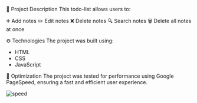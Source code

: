 📝 Project Description
This todo-list allows users to:

➕ Add notes
✏️ Edit notes
❌ Delete notes
🔍 Search notes
🗑️ Delete all notes at once

⚙️ Technologies
The project was built using:
* HTML
* CSS
* JavaScript

🚀 Optimization
The project was tested for performance using Google PageSpeed, ensuring a fast and efficient user experience.


![speed](https://github.com/user-attachments/assets/eae576d7-e513-4fec-99de-218d4bfc1fe2)
